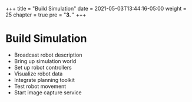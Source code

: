 +++
title = "Build Simulation"
date = 2021-05-03T13:44:16-05:00
weight = 25
chapter = true
pre = "<b>3. </b>"
+++

# Build Simulation

- Broadcast robot description
- Bring up simulation world
- Set up robot controllers
- Visualize robot data
- Integrate planning toolkit
- Test robot movement
- Start image capture service
